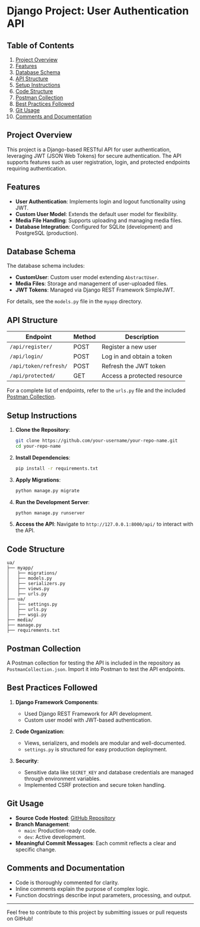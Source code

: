 # Django Project: User Authentication API

## Table of Contents

1. [Project Overview](#project-overview)
2. [Features](#features)
3. [Database Schema](#database-schema)
4. [API Structure](#api-structure)
5. [Setup Instructions](#setup-instructions)
6. [Code Structure](#code-structure)
7. [Postman Collection](#postman-collection)
8. [Best Practices Followed](#best-practices-followed)
9. [Git Usage](#git-usage)
10. [Comments and Documentation](#comments-and-documentation)

## Project Overview

This project is a Django-based RESTful API for user authentication, leveraging JWT (JSON Web Tokens) for secure authentication. The API supports features such as user registration, login, and protected endpoints requiring authentication.

## Features

- **User Authentication**: Implements login and logout functionality using JWT.
- **Custom User Model**: Extends the default user model for flexibility.
- **Media File Handling**: Supports uploading and managing media files.
- **Database Integration**: Configured for SQLite (development) and PostgreSQL (production).

## Database Schema

The database schema includes:

- **CustomUser**: Custom user model extending `AbstractUser`.
- **Media Files**: Storage and management of user-uploaded files.
- **JWT Tokens**: Managed via Django REST Framework SimpleJWT.

For details, see the `models.py` file in the `myapp` directory.

## API Structure

| Endpoint               | Method | Description                |
|------------------------|--------|----------------------------|
| `/api/register/`       | POST   | Register a new user        |
| `/api/login/`          | POST   | Log in and obtain a token  |
| `/api/token/refresh/`  | POST   | Refresh the JWT token      |
| `/api/protected/`      | GET    | Access a protected resource |

For a complete list of endpoints, refer to the `urls.py` file and the included [Postman Collection](#postman-collection).

## Setup Instructions

1. **Clone the Repository**:
   ```bash
   git clone https://github.com/your-username/your-repo-name.git
   cd your-repo-name
   ```

2. **Install Dependencies**:
   ```bash
   pip install -r requirements.txt
   ```

3. **Apply Migrations**:
   ```bash
   python manage.py migrate
   ```

4. **Run the Development Server**:
   ```bash
   python manage.py runserver
   ```

5. **Access the API**:
   Navigate to `http://127.0.0.1:8000/api/` to interact with the API.

## Code Structure

```
ua/
├── myapp/
│   ├── migrations/
│   ├── models.py
│   ├── serializers.py
│   ├── views.py
│   ├── urls.py
├── ua/
│   ├── settings.py
│   ├── urls.py
│   ├── wsgi.py
├── media/
├── manage.py
├── requirements.txt
```

## Postman Collection

A Postman collection for testing the API is included in the repository as `PostmanCollection.json`. Import it into Postman to test the API endpoints.

## Best Practices Followed

1. **Django Framework Components**:
   - Used Django REST Framework for API development.
   - Custom user model with JWT-based authentication.

2. **Code Organization**:
   - Views, serializers, and models are modular and well-documented.
   - `settings.py` is structured for easy production deployment.

3. **Security**:
   - Sensitive data like `SECRET_KEY` and database credentials are managed through environment variables.
   - Implemented CSRF protection and secure token handling.

## Git Usage

- **Source Code Hosted**: [GitHub Repository](https://github.com/your-username/your-repo-name)
- **Branch Management**:
  - `main`: Production-ready code.
  - `dev`: Active development.
- **Meaningful Commit Messages**: Each commit reflects a clear and specific change.

## Comments and Documentation

- Code is thoroughly commented for clarity.
- Inline comments explain the purpose of complex logic.
- Function docstrings describe input parameters, processing, and output.

---

Feel free to contribute to this project by submitting issues or pull requests on GitHub!
